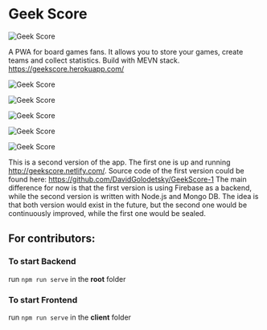 # Geek Score 
![Geek Score ](https://i.ibb.co/gWTjWGK/mstile-144x144.png)

A PWA for board games fans. It allows you to store your games, create teams and collect statistics. Build with MEVN stack.
https://geekscore.herokuapp.com/

![Geek Score ](https://i.ibb.co/GFyt0c3/Screenshot-at-Sep-19-11-21-40.png)

![Geek Score ](https://i.ibb.co/c38dqdM/Phone-Screenshot-2.png)

![Geek Score ](https://i.ibb.co/9rqvSrP/Phone-Screenshot-3.png)

![Geek Score ](https://i.ibb.co/CWrw6vc/Phone-Screenshot-4.png)

![Geek Score ](https://i.ibb.co/LxyqVmm/Phone-Screenshot-5.png)

This is a second version of the app. The first one is up and running http://geekscore.netlify.com/.
Source code of the first version could be found here: https://github.com/DavidGolodetsky/GeekScore-1
The main difference for now is that the first version is using Firebase as a backend, while the second version is written with Node.js and Mongo DB. The idea is that both version would exist in the future, but the second one would be continuously  improved, while the first one would be sealed.

## For contributors:

### To start Backend
run `npm run serve` in the **root**  folder

### To start Frontend
run `npm run serve` in the **client** folder
